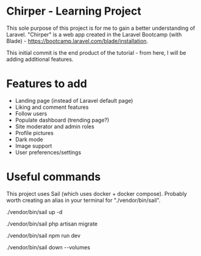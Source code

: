 # Chirper - Learning Project

This sole purpose of this project is for me to gain a better understanding of Laravel. "Chirper" is a web app created in the Laravel Bootcamp (with Blade) - https://bootcamp.laravel.com/blade/installation. 

This initial commit is the end product of the tutorial - from here, I will be adding additional features.

# Features to add

- Landing page (instead of Laravel default page)
- Liking and comment features
- Follow users
- Populate dashboard (trending page?)
- Site moderator and admin roles
- Profile pictures
- Dark mode
- Image support
- User preferences/settings

# Useful commands

This project uses Sail (which uses docker + docker compose). Probably worth creating an alias in your terminal for "./vendor/bin/sail". 

./vendor/bin/sail up -d

./vendor/bin/sail php artisan migrate

./vendor/bin/sail npm run dev

./vendor/bin/sail down --volumes
